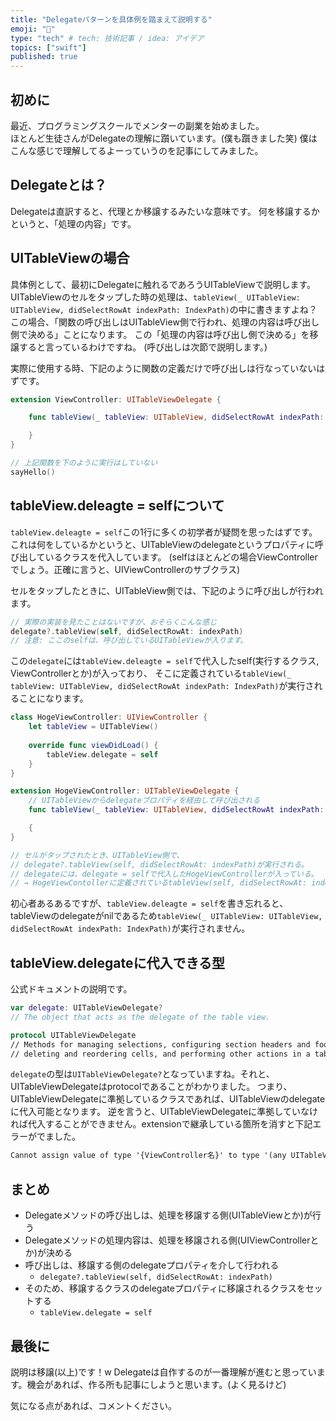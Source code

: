 ```yaml
---
title: "Delegateパターンを具体例を踏まえて説明する"
emoji: "🔰"
type: "tech" # tech: 技術記事 / idea: アイデア
topics: ["swift"]
published: true
---
```


## 初めに
最近、プログラミングスクールでメンターの副業を始めました。  
ほとんど生徒さんがDelegateの理解に躓いています。(僕も躓きました笑)
僕はこんな感じで理解してるよーっていうのを記事にしてみました。

## Delegateとは？
Delegateは直訳すると、代理とか移譲するみたいな意味です。
何を移譲するかというと、「処理の内容」です。

## UITableViewの場合
具体例として、最初にDelegateに触れるであろうUITableViewで説明します。
UITableViewのセルをタップした時の処理は、`tableView(_ UITableView: UITableView, didSelectRowAt indexPath: IndexPath)`の中に書きますよね？
この場合、「関数の呼び出しはUITableView側で行われ、処理の内容は呼び出し側で決める」ことになります。
この「処理の内容は呼び出し側で決める」を移譲すると言っているわけですね。
(呼び出しは次節で説明します。)

実際に使用する時、下記のように関数の定義だけで呼び出しは行なっていないはずです。
```swift
extension ViewController: UITableViewDelegate {

    func tableView(_ tableView: UITableView, didSelectRowAt indexPath: IndexPath) {

    }
}

// 上記関数を下のように実行はしていない
sayHello()
```

## tableView.deleagte = selfについて
`tableView.deleagte = self`この1行に多くの初学者が疑問を思ったはずです。
これは何をしているかというと、UITableViewのdelegateというプロパティに呼び出しているクラスを代入しています。
(selfはほとんどの場合ViewControllerでしょう。正確に言うと、UIViewControllerのサブクラス)

セルをタップしたときに、UITableView側では、下記のように呼び出しが行われます。
```swift
// 実際の実装を見たことはないですが、おそらくこんな感じ
delegate?.tableView(self, didSelectRowAt: indexPath)
// 注意: ここのselfは、呼び出しているUITableViewが入ります。
```
この`delegate`には`tableView.deleagte = self`で代入したself(実行するクラス, ViewControllerとか)が入っており、
そこに定義されている`tableView(_ tableView: UITableView, didSelectRowAt indexPath: IndexPath)`が実行されることになります。
```swift
class HogeViewController: UIViewController {
    let tableView = UITableView()
    
    override func viewDidLoad() {
        tableView.delegate = self  
    }
}

extension HogeViewController: UITableViewDelegate {
    // UITableViewからdelegateプロパティを経由して呼び出される
    func tableView(_ tableView: UITableView, didSelectRowAt indexPath: IndexPath) {

    {
}

// セルがタップされたとき、UITableView側で、
// delegate?.tableView(self, didSelectRowAt: indexPath)が実行される。
// delegateには、delegate = selfで代入したHogeViewControllerが入っている。
// → HogeViewContollerに定義されているtableView(self, didSelectRowAt: indexPath)が実行される
```

初心者あるあるですが、`tableView.deleagte = self`を書き忘れると、tableViewのdelegateがnilであるため`tableView(_ UITableView: UITableView, didSelectRowAt indexPath: IndexPath)`が実行されません。

## tableView.delegateに代入できる型
公式ドキュメントの説明です。
```swift
var delegate: UITableViewDelegate?
// The object that acts as the delegate of the table view.

protocol UITableViewDelegate
// Methods for managing selections, configuring section headers and footers,
// deleting and reordering cells, and performing other actions in a table view.
```
`delegate`の型は`UITableViewDelegate?`となっていますね。それと、UITableViewDelegateはprotocolであることがわかりました。
つまり、UITableViewDelegateに準拠しているクラスであれば、UITableViewのdelegateに代入可能となります。
逆を言うと、UITableViewDelegateに準拠していなければ代入することができません。extensionで継承している箇所を消すと下記エラーがでました。
```txt
Cannot assign value of type '{ViewController名}' to type '(any UITableViewDelegate)?'
```

## まとめ
- Delegateメソッドの呼び出しは、処理を移譲する側(UITableViewとか)が行う
- Delegateメソッドの処理内容は、処理を移譲される側(UIViewControllerとか)が決める
- 呼び出しは、移譲する側のdelegateプロパティを介して行われる
  - `delegate?.tableView(self, didSelectRowAt: indexPath)`
- そのため、移譲するクラスのdelegateプロパティに移譲されるクラスをセットする
  - `tableView.delegate = self`

## 最後に
説明は移譲(以上)です！w
Delegateは自作するのが一番理解が進むと思っています。機会があれば、作る所も記事にしようと思います。(よく見るけど)

気になる点があれば、コメントください。
